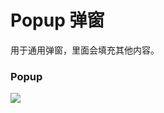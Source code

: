 
# Popup 弹窗
用于通用弹窗，里面会填充其他内容。

### Popup
![][image-1]

[image-1]:	https://github.com/viomiui/viomiui.image/blob/master/UIKit/Views/Popup/Popup.png?raw=true